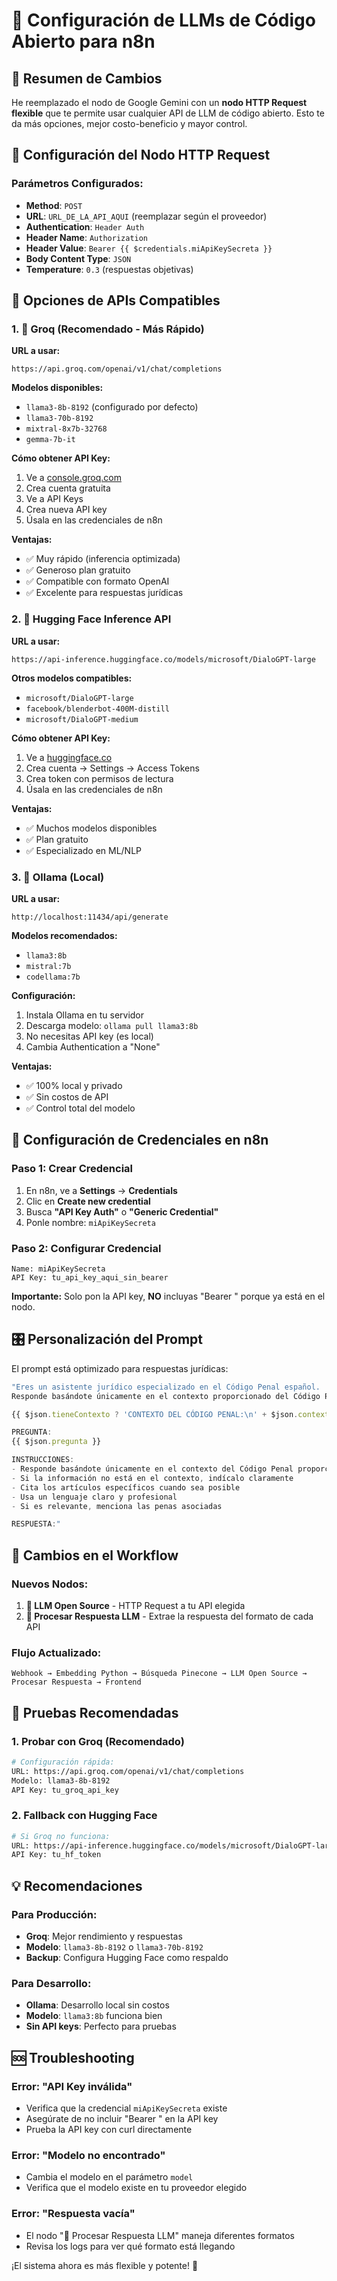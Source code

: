 # 🤖 Configuración de LLMs de Código Abierto para n8n

## 🎯 Resumen de Cambios

He reemplazado el nodo de Google Gemini con un **nodo HTTP Request flexible** que te permite usar cualquier API de LLM de código abierto. Esto te da más opciones, mejor costo-beneficio y mayor control.

## 🔧 Configuración del Nodo HTTP Request

### Parámetros Configurados:
- **Method**: `POST`
- **URL**: `URL_DE_LA_API_AQUI` (reemplazar según el proveedor)
- **Authentication**: `Header Auth`
- **Header Name**: `Authorization` 
- **Header Value**: `Bearer {{ $credentials.miApiKeySecreta }}`
- **Body Content Type**: `JSON`
- **Temperature**: `0.3` (respuestas objetivas)

## 🌟 Opciones de APIs Compatibles

### 1. 🚀 Groq (Recomendado - Más Rápido)

**URL a usar:**
```
https://api.groq.com/openai/v1/chat/completions
```

**Modelos disponibles:**
- `llama3-8b-8192` (configurado por defecto)
- `llama3-70b-8192` 
- `mixtral-8x7b-32768`
- `gemma-7b-it`

**Cómo obtener API Key:**
1. Ve a [console.groq.com](https://console.groq.com/)
2. Crea cuenta gratuita
3. Ve a API Keys
4. Crea nueva API key
5. Úsala en las credenciales de n8n

**Ventajas:**
- ✅ Muy rápido (inferencia optimizada)
- ✅ Generoso plan gratuito
- ✅ Compatible con formato OpenAI
- ✅ Excelente para respuestas jurídicas

### 2. 🤗 Hugging Face Inference API

**URL a usar:**
```
https://api-inference.huggingface.co/models/microsoft/DialoGPT-large
```

**Otros modelos compatibles:**
- `microsoft/DialoGPT-large`
- `facebook/blenderbot-400M-distill`
- `microsoft/DialoGPT-medium`

**Cómo obtener API Key:**
1. Ve a [huggingface.co](https://huggingface.co/)
2. Crea cuenta → Settings → Access Tokens
3. Crea token con permisos de lectura
4. Úsala en las credenciales de n8n

**Ventajas:**
- ✅ Muchos modelos disponibles
- ✅ Plan gratuito
- ✅ Especializado en ML/NLP

### 3. 🦙 Ollama (Local)

**URL a usar:**
```
http://localhost:11434/api/generate
```

**Modelos recomendados:**
- `llama3:8b`
- `mistral:7b`
- `codellama:7b`

**Configuración:**
1. Instala Ollama en tu servidor
2. Descarga modelo: `ollama pull llama3:8b`
3. No necesitas API key (es local)
4. Cambia Authentication a "None"

**Ventajas:**
- ✅ 100% local y privado
- ✅ Sin costos de API
- ✅ Control total del modelo

## 🔐 Configuración de Credenciales en n8n

### Paso 1: Crear Credencial
1. En n8n, ve a **Settings** → **Credentials**
2. Clic en **Create new credential**
3. Busca **"API Key Auth"** o **"Generic Credential"**
4. Ponle nombre: `miApiKeySecreta`

### Paso 2: Configurar Credencial
```
Name: miApiKeySecreta
API Key: tu_api_key_aqui_sin_bearer
```

**Importante:** Solo pon la API key, **NO** incluyas "Bearer " porque ya está en el nodo.

## 🎛️ Personalización del Prompt

El prompt está optimizado para respuestas jurídicas:

```javascript
"Eres un asistente jurídico especializado en el Código Penal español. 
Responde basándote únicamente en el contexto proporcionado del Código Penal.

{{ $json.tieneContexto ? 'CONTEXTO DEL CÓDIGO PENAL:\n' + $json.contexto + '\n\n' : 'No se encontró información específica en el Código Penal para esta consulta.\n\n' }}

PREGUNTA:
{{ $json.pregunta }}

INSTRUCCIONES:
- Responde basándote únicamente en el contexto del Código Penal proporcionado
- Si la información no está en el contexto, indícalo claramente
- Cita los artículos específicos cuando sea posible
- Usa un lenguaje claro y profesional
- Si es relevante, menciona las penas asociadas

RESPUESTA:"
```

## 🔄 Cambios en el Workflow

### Nuevos Nodos:
1. **🤖 LLM Open Source** - HTTP Request a tu API elegida
2. **🔧 Procesar Respuesta LLM** - Extrae la respuesta del formato de cada API

### Flujo Actualizado:
```
Webhook → Embedding Python → Búsqueda Pinecone → LLM Open Source → Procesar Respuesta → Frontend
```

## 🧪 Pruebas Recomendadas

### 1. Probar con Groq (Recomendado)
```bash
# Configuración rápida:
URL: https://api.groq.com/openai/v1/chat/completions
Modelo: llama3-8b-8192
API Key: tu_groq_api_key
```

### 2. Fallback con Hugging Face
```bash
# Si Groq no funciona:
URL: https://api-inference.huggingface.co/models/microsoft/DialoGPT-large
API Key: tu_hf_token
```

## 💡 Recomendaciones

### Para Producción:
- **Groq**: Mejor rendimiento y respuestas
- **Modelo**: `llama3-8b-8192` o `llama3-70b-8192`
- **Backup**: Configura Hugging Face como respaldo

### Para Desarrollo:
- **Ollama**: Desarrollo local sin costos
- **Modelo**: `llama3:8b` funciona bien
- **Sin API keys**: Perfecto para pruebas

## 🆘 Troubleshooting

### Error: "API Key inválida"
- Verifica que la credencial `miApiKeySecreta` existe
- Asegúrate de no incluir "Bearer " en la API key
- Prueba la API key con curl directamente

### Error: "Modelo no encontrado"
- Cambia el modelo en el parámetro `model`
- Verifica que el modelo existe en tu proveedor elegido

### Error: "Respuesta vacía"
- El nodo "🔧 Procesar Respuesta LLM" maneja diferentes formatos
- Revisa los logs para ver qué formato está llegando

¡El sistema ahora es más flexible y potente! 🚀